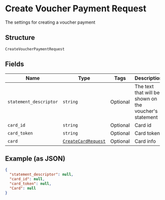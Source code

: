 
# Create Voucher Payment Request

The settings for creating a voucher payment

## Structure

`CreateVoucherPaymentRequest`

## Fields

| Name | Type | Tags | Description |
|  --- | --- | --- | --- |
| `statement_descriptor` | `string` | Optional | The text that will be shown on the voucher's statement |
| `card_id` | `string` | Optional | Card id |
| `card_token` | `string` | Optional | Card token |
| `card` | [`CreateCardRequest`](../../doc/models/create-card-request.md) | Optional | Card info |

## Example (as JSON)

```json
{
  "statement_descriptor": null,
  "card_id": null,
  "card_token": null,
  "Card": null
}
```

